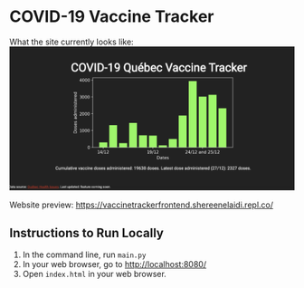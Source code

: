 # COVID-19 Vaccine Tracker
What the site currently looks like: 
![picture of website](preview.png)

Website preview: <https://vaccinetrackerfrontend.shereenelaidi.repl.co/> 

## Instructions to Run Locally

1. In the command line, run `main.py`
2. In your web browser, go to <http://localhost:8080/> 
3. Open `index.html` in your web browser. 

